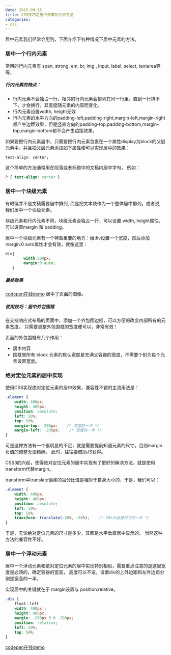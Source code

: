 ```yaml
---
date: 2015-09-15
title: CSS技巧之居中元素的几种方法
categories:
- css
---
```


居中元素我们经常会用到，下面介绍下各种情况下居中元素的方法。

### 居中一个行内元素

常用的行内元素有 span,   strong,   em,  br,  img ,  input,  label,  select,  textarea等等，        
##### 行内元素的特点：

+ 行内元素不会独占一行，相邻的行内元素会排列在同一行里，直到一行排不下，才会换行，其宽度随元素的内容而变化。
+ 行内元素设置width,  height无效
+ 行内元素的水平方向的padding-left,padding-right,margin-left,margin-right 都产生边距效果，但是竖直方向的padding-top,padding-bottom,margin-top,margin-bottom都不会产生边距效果。

如果要把行内元素居中，只需要把行内元素包裹在一个属性display为block的父层元素中，并且把父层元素添加如下属性便可以实现居中的效果：

```css
text-align: center;
```
这个简单的方法通常用在段落或者标题中的文稿内居中字句， 例如：

```css
P { text-align: center }
```
### 居中一个块级元素

有时侯并不是文稿需要居中排列,
而是把文本块作为一个整体居中排列，或者说, 我们居中一个块级元素。

块级元素和行内元素不同，块级元素会独占一行，可以设置 width, height属性，可以设置margin 和 padding。

居中一个块级元素有一个特备重要的地方：给div设置一个宽度，然后添加margin:0 auto属性才会有效，就像这里：

```css
div{
        width:200px;
        margin:0 auto;
   }
```
##### 最终效果
[codepen在线demo](http://codepen.io/runfastlynda/pen/epJByp?editors=110) 居中了页面的图像。

##### 使用技巧：居中外包围框
在支持响应式布局的页面中，添加一个外包围边框，可以方便的改变内部所有的元素宽度，
只需要调整外包围框的宽度便可以，非常有效！

页面的外包围框有几个作用：

+ 居中内容
+ 围框里所有 block 元素的默认宽度是充满父容器的宽度，不需要个别为每个元素设置宽度。


### 绝对定位元素的居中实现

使用CSS实现绝对定位元素的居中效果，兼容性不错的主流用法是：

```css
.element {
    width: 400px;
    height: 400px;
    position: absolute;
    left: 50%;
    top: 50%;
    margin-top: -200px;    /* 高度的一半 */
    margin-left: -200px;    /* 宽度的一半 */
}
```
可是这种方法有一个很明显的不足，就是需要提前知道元素的尺寸。否则margin负值的调整无法精确。
此时，往往要借助JS获得。

CSS3的兴起，使得绝对定位元素的居中实现有了更好的解决方法，就是使用transform代替margin。

transform中translate偏移的百分比值是相对于自身大小的，于是，我们可以：

```css
.element {
    width: 400px;
    height: 400px;
    position: absolute;
    left: 50%;
    top: 50%;
    transform: translate(-50%, -50%);    /* 50%为自身尺寸的一半 */
}
```
于是，无论绝对定位元素的尺寸是多少，其都是水平垂直居中显示的。
当然这种方法的兼容性不好。

### 居中一个浮动元素

居中一个浮动元素和绝对定位元素的居中实现特别相似，需要重点注意的是这里宽度是必须的，确定容器的宽高，
高度可以不设，设置div的上外边距和左外边距分别是宽高的一半。

实现居中的关键就在于 margin设置与 position:relative。

```css
.div {
    float：left
    width: 400px ;
    height: 400px;
    margin: -200px 0 0 -200px;
    position: relative;
    left: 50%;
    top: 50%;
}
```
[codepen在线demo](http://codepen.io/runfastlynda/pen/meVLqE)
